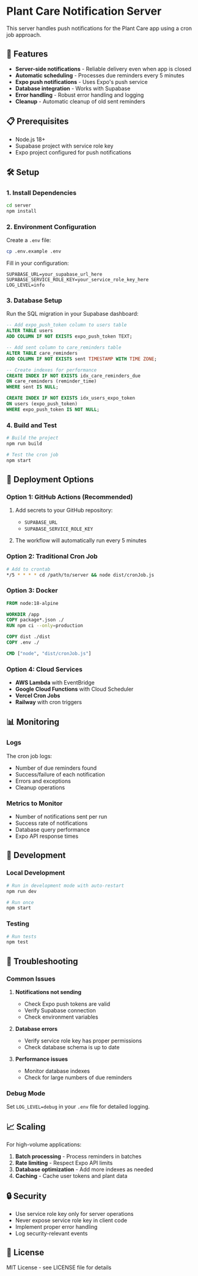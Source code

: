 # Plant Care Notification Server

This server handles push notifications for the Plant Care app using a cron job approach.

## 🚀 Features

- **Server-side notifications** - Reliable delivery even when app is closed
- **Automatic scheduling** - Processes due reminders every 5 minutes
- **Expo push notifications** - Uses Expo's push service
- **Database integration** - Works with Supabase
- **Error handling** - Robust error handling and logging
- **Cleanup** - Automatic cleanup of old sent reminders

## 📋 Prerequisites

- Node.js 18+
- Supabase project with service role key
- Expo project configured for push notifications

## 🛠️ Setup

### 1. Install Dependencies

```bash
cd server
npm install
```

### 2. Environment Configuration

Create a `.env` file:

```bash
cp .env.example .env
```

Fill in your configuration:

```env
SUPABASE_URL=your_supabase_url_here
SUPABASE_SERVICE_ROLE_KEY=your_service_role_key_here
LOG_LEVEL=info
```

### 3. Database Setup

Run the SQL migration in your Supabase dashboard:

```sql
-- Add expo_push_token column to users table
ALTER TABLE users
ADD COLUMN IF NOT EXISTS expo_push_token TEXT;

-- Add sent column to care_reminders table
ALTER TABLE care_reminders
ADD COLUMN IF NOT EXISTS sent TIMESTAMP WITH TIME ZONE;

-- Create indexes for performance
CREATE INDEX IF NOT EXISTS idx_care_reminders_due
ON care_reminders (reminder_time)
WHERE sent IS NULL;

CREATE INDEX IF NOT EXISTS idx_users_expo_token
ON users (expo_push_token)
WHERE expo_push_token IS NOT NULL;
```

### 4. Build and Test

```bash
# Build the project
npm run build

# Test the cron job
npm start
```

## 🚀 Deployment Options

### Option 1: GitHub Actions (Recommended)

1. Add secrets to your GitHub repository:
   - `SUPABASE_URL`
   - `SUPABASE_SERVICE_ROLE_KEY`

2. The workflow will automatically run every 5 minutes

### Option 2: Traditional Cron Job

```bash
# Add to crontab
*/5 * * * * cd /path/to/server && node dist/cronJob.js
```

### Option 3: Docker

```dockerfile
FROM node:18-alpine

WORKDIR /app
COPY package*.json ./
RUN npm ci --only=production

COPY dist ./dist
COPY .env ./

CMD ["node", "dist/cronJob.js"]
```

### Option 4: Cloud Services

- **AWS Lambda** with EventBridge
- **Google Cloud Functions** with Cloud Scheduler
- **Vercel Cron Jobs**
- **Railway** with cron triggers

## 📊 Monitoring

### Logs

The cron job logs:

- Number of due reminders found
- Success/failure of each notification
- Errors and exceptions
- Cleanup operations

### Metrics to Monitor

- Number of notifications sent per run
- Success rate of notifications
- Database query performance
- Expo API response times

## 🔧 Development

### Local Development

```bash
# Run in development mode with auto-restart
npm run dev

# Run once
npm start
```

### Testing

```bash
# Run tests
npm test
```

## 🐛 Troubleshooting

### Common Issues

1. **Notifications not sending**
   - Check Expo push tokens are valid
   - Verify Supabase connection
   - Check environment variables

2. **Database errors**
   - Verify service role key has proper permissions
   - Check database schema is up to date

3. **Performance issues**
   - Monitor database indexes
   - Check for large numbers of due reminders

### Debug Mode

Set `LOG_LEVEL=debug` in your `.env` file for detailed logging.

## 📈 Scaling

For high-volume applications:

1. **Batch processing** - Process reminders in batches
2. **Rate limiting** - Respect Expo API limits
3. **Database optimization** - Add more indexes as needed
4. **Caching** - Cache user tokens and plant data

## 🔒 Security

- Use service role key only for server operations
- Never expose service role key in client code
- Implement proper error handling
- Log security-relevant events

## 📝 License

MIT License - see LICENSE file for details
